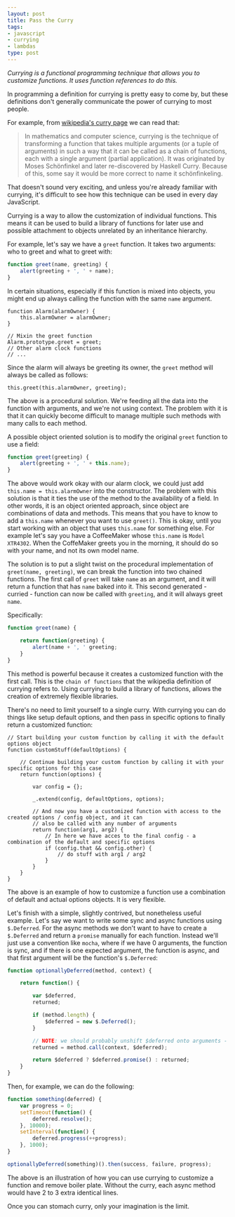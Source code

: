 ```yaml
---
layout: post
title: Pass the Curry
tags:
- javascript
- currying
- lambdas
type: post
---
```


_Currying is a functional programming technique that allows you to customize functions. It uses function references to do this._

In programming a definition for currying is pretty easy to come by, but these definitions don't generally communicate
the power of currying to most people.

For example, from [wikipedia's curry page](http://en.wikipedia.org/wiki/Currying) we can read that:

> In mathematics and computer science, currying is the technique of transforming a function that takes multiple
> arguments (or a tuple of arguments) in such a way that it can be called as a chain of functions, each with a single
> argument (partial application). It was originated by Moses Schönfinkel and later re-discovered by Haskell
> Curry. Because of this, some say it would be more correct to name it schönfinkeling.

That doesn't sound very exciting, and unless you're already familiar with currying, it's difficult to see how this
technique can be used in every day JavaScript.

Currying is a way to allow the customization of individual functions. This means it can be used to build a library of
functions for later use and possible attachment to objects unrelated by an inheritance hierarchy.

For example, let's say we have a `greet` function. It takes two arguments: who to greet and what to greet with:

```javascript
function greet(name, greeting) {
    alert(greeting + ', ' + name);
}
```

In certain situations, especially if this function is mixed into objects, you might end up always calling the function
with the same `name` argument.

```
function Alarm(alarmOwner) {
    this.alarmOwner = alarmOwner;
}

// Mixin the greet function
Alarm.prototype.greet = greet;
// Other alarm clock functions
// ...
```

Since the alarm will always be greeting its owner, the `greet` method will always be called as follows:

```
this.greet(this.alarmOwner, greeting);
```

The above is a procedural solution. We're feeding all the data into the function with arguments, and we're not using context.
The problem with it is that it can quickly become difficult to manage multiple such methods with many calls to each method.

A possible object oriented solution is to modify the original `greet` function to use a field:

```javascript
function greet(greeting) {
    alert(greeting + ', ' + this.name);
}
```

The above would work okay with our alarm clock, we could just add `this.name = this.alarmOwner` into the constructor.
The problem with this solution is that it ties the use of the method to the availability of a field. In other words, it
is an object oriented approach, since object are combinations of data and methods. This means that
you have to know to add a `this.name` whenever you want to use `greet()`. This is okay, until you start working with
an object that uses `this.name` for something else. For example let's say you have a CoffeeMaker whose `this.name` is
`Model XTR4302`. When the CoffeMaker greets you in the morning, it should do so with your name, and not its own model
name.

The solution is to put a slight twist on the procedural implementation of `greet(name, greeting)`, we can break the
function into two chained functions. The first call of `greet` will take `name` as an argument, and it will return a
function that has `name` baked into it. This second generated - curried - function can now be called with `greeting`, and
it will always greet `name`.

Specifically:

```javascript
function greet(name) {

    return function(greeting) {
        alert(name + ', ' greeting;
    }
}
```

This method is powerful because it creates a customized function with the first call. This is the `chain of functions`
that the wikipedia definition of currying refers to. Using currying to build a library of functions, allows the creation
of extremely flexible libraries.

There's no need to limit yourself to a single curry. With currying you can do things like setup default options, and
then pass in specific options to finally return a customized function:

```
// Start building your custom function by calling it with the default options object
function customStuff(defaultOptions) {

    // Continue building your custom function by calling it with your specific options for this case
    return function(options) {

        var config = {};

        _.extend(config, defaultOptions, options);

        // And now you have a customized function with access to the created options / config object, and it can
        // also be called with any number of arguments
        return function(arg1, arg2) {
            // In here we have acces to the final config - a combination of the default and specific options
            if (config.that && config.other) {
                // do stuff with arg1 / arg2
            }
        }
    }
}
```

The above is an example of how to customize a function use a combination of default and actual options objects. It is
very flexible.

Let's finish with a simple, slightly contrived, but nonetheless useful example. Let's say we want to write some sync and async functions using `$.Deferred`. For the
async methods we don't want to have to create a `$.Deferred` and return a `promise` manually for each function. Instead
we'll just use a convention like `mocha`, where if we have 0 arguments, the function is sync, and if there is one
expected argument, the function is async, and that first argument will be the function's `$.Deferred`:

```javascript
function optionallyDeferred(method, context) {

    return function() {

        var $deferred,
        returned;

        if (method.length) {
            $deferred = new $.Deferred();
        }

        // NOTE: we should probably unshift $deferred onto arguments - just in case - leaving that out for readability
        returned = method.call(context, $deferred);

        return $deferred ? $deferred.promise() : returned;
    }
}
```

Then, for example, we can do the following:

```javascript
function something(deferred) {
    var progress = 0;
    setTimeout(function() {
        deferred.resolve();
    }, 10000);
    setInterval(function() {
        deferred.progress(++progress);
    }, 1000);
}

optionallyDeferred(something)().then(success, failure, progress);
```

The above is an illustration of how you can use currying to customize a function and remove
boiler plate. Without the curry, each async method would have 2 to 3 extra identical lines.

Once you can stomach curry, only your imagination is the limit.

